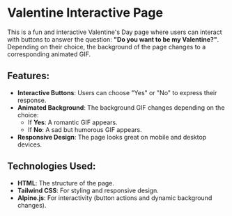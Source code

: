 # Valentine Interactive Page

This is a fun and interactive Valentine's Day page where users can interact with buttons to answer the question: **"Do you want to be my Valentine?"**. Depending on their choice, the background of the page changes to a corresponding animated GIF.

## Features:
- **Interactive Buttons**: Users can choose "Yes" or "No" to express their response.
- **Animated Background**: The background GIF changes depending on the choice:
  - If **Yes**: A romantic GIF appears.
  - If **No**: A sad but humorous GIF appears.
- **Responsive Design**: The page looks great on mobile and desktop devices.

## Technologies Used:
- **HTML**: The structure of the page.
- **Tailwind CSS**: For styling and responsive design.
- **Alpine.js**: For interactivity (button actions and dynamic background changes).
  

